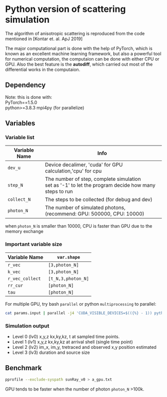 # Python version of scattering simulation

The algorithm of anisotropic scattering is reproduced from the code mentioned in [Kontar et. al. ApJ 2019]

The major computational part is done with the help of PyTorch, which is known as an excellent machine learning framework, but also a powerful tool for numerical computation, the computaion can be done with either CPU or GPU. Also the best feature is the **autodiff**, which carried out most of the differential works in the computaion.

## Dependency

Note: this is done with:  
    PyTorch==1.5.0  
    python>=3.8.3
    mpi4py (for parallelize)

## Variables

### Variable list

| Variable Name | Info |
|---------------|------|
| ```dev_u```  | Device decalimer, 'cuda' for GPU calculation,'cpu' for cpu|
| ```step_N``` | The number of step, complete simulation <br> set as '-1' to let the program decide how many steps to run |
| ```collect_N```| The steps to be collected (for debug and dev)|
| ```photon_N```| The number of simulated photons, <br> (recommend: GPU: 500000, CPU: 10000) |

when ```photon_N``` is smaller than 10000, CPU is faster than GPU due to the memory exchange

### Important variable size

| Variable Name | ```var.shape```  |
|---------------|-----------------|
| ```r_vec```   | ```[3,photon_N]``` |
| ```k_vec```   | ```[3,photon_N]``` |
| ```r_vec_collect```   | ```[t_N,3,photon_N]``` |
| ```rr_cur```  | ```[photon_N]``` |
| ```tau```     | ```[photon_N]``` |

For multiple GPU, try bash ```parallel``` or  python ```multiprocessing``` to parallel:

```bash
cat params.input | parallel -j4 'CUDA_VISIBLE_DEVICES=$(({%} - 1)) python {} &> {#}.out'
```

### Simulation output

* Level 0 (lv0) x,y,z kx,ky,kz, t at sampled time points.
* Level 1 (lv1) x,y,z kx,ky,kz at arrival shell (single time point)
* Level 2 (lv2) im_x, im_y, tretraced and observed x,y position estimated
* Level 3 (lv3) duration and source size

## Benchmark

 ```bash
 pprofile --exclude-syspath sunRay_v0 > a_gpu.txt
 ```

GPU tends to be faster when the number of photon ```photon_N``` >100k.

